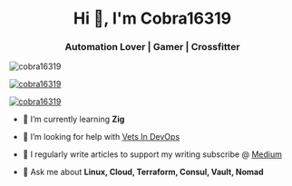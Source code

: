 <h1 align="center">Hi 👋, I'm Cobra16319</h1>
<h3 align="center"> Automation Lover | Gamer | Crossfitter </h3>

<p align="left"> <img src="https://komarev.com/ghpvc/?username=cobra16319&label=Profile%20views&color=0e75b6&style=flat" alt="cobra16319" /> </p>

<p align="left"> <a href="https://github.com/ryo-ma/github-profile-trophy"><img src="https://github-profile-trophy.vercel.app/?username=cobra16319" alt="cobra16319" /></a> </p>

<p align="left"> <a href="https://twitter.com/cobra16319" target="blank"><img src="https://img.shields.io/twitter/follow/cobra16319?logo=twitter&style=for-the-badge" alt="cobra16319" /></a> </p>

- 🌱 I’m currently learning **Zig**

- 🤝 I’m looking for help with [Vets In DevOps](https://www.vetsindevops.com/)

- 📝 I regularly write articles to support my writing subscribe @ [Medium](http://cobra16.medium.com/membership)

- 💬 Ask me about **Linux, Cloud, Terraform, Consul, Vault, Nomad**





